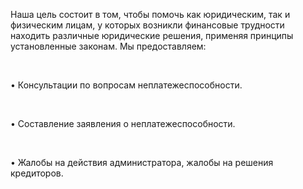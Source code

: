 Наша цель состоит в том, чтобы помочь как юридическим, так и физическим лицам, у которых возникли финансовые трудности находить различные юридические решения, применяя принципы установленные законам. Мы предоставляем:

<br/>

• Консультации по вопросам неплатежеспособности.

<br/>

• Составление заявления о неплатежеспособности.

<br/>

• Жалобы на действия администратора, жалобы на решения кредиторов.

